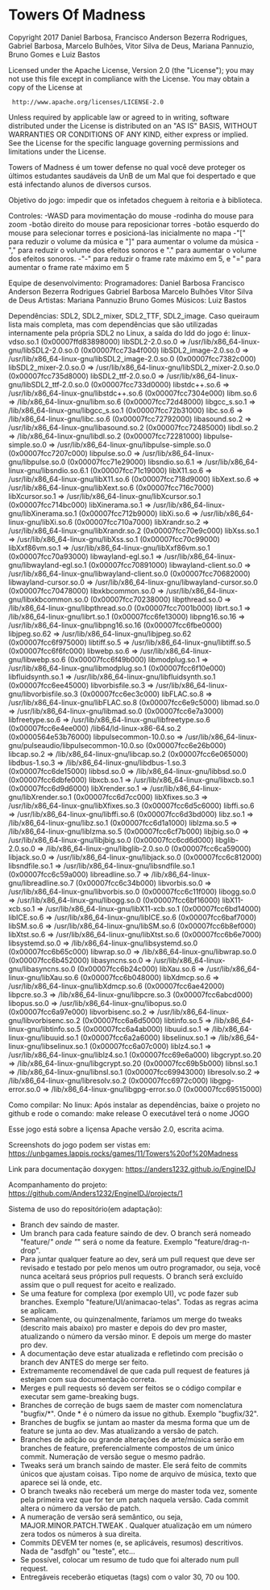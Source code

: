 # Towers Of Madness

Copyright 2017 Daniel Barbosa, Francisco Anderson Bezerra Rodrigues, Gabriel Barbosa, Marcelo Bulhões, Vitor Silva de Deus, Mariana Pannuzio, Bruno Gomes e Luiz Bastos

   Licensed under the Apache License, Version 2.0 (the "License");
   you may not use this file except in compliance with the License.
   You may obtain a copy of the License at

     http://www.apache.org/licenses/LICENSE-2.0

   Unless required by applicable law or agreed to in writing, software
   distributed under the License is distributed on an "AS IS" BASIS,
   WITHOUT WARRANTIES OR CONDITIONS OF ANY KIND, either express or implied.
   See the License for the specific language governing permissions and
   limitations under the License.

Towers of Madness é um tower defense no qual você deve proteger os últimos estudantes saudáveis da UnB de um Mal que foi despertado e que está infectando alunos de diversos cursos.

Objetivo do jogo: impedir que os infetados cheguem à reitoria e à biblioteca.

Controles:
	-WASD para movimentação do mouse
	-rodinha do mouse para zoom
	-botão direito do mouse para reposicionar torres
	-botão esquerdo do mouse para selecionar torres e posicioná-las inicialmente no mapa
	-"\[" para reduzir o volume da música e "\]" para aumentar o volume da música
	-"\," para reduzir o volume dos efeitos sonoros e "\." para aumentar o volume dos efeitos sonoros.
	-"-" para reduzir o frame rate máximo em 5, e "=" para aumentar o frame rate máximo em 5

Equipe de desenvolvimento:
	Programadores:
		Daniel Barbosa
		Francisco Anderson Bezerra Rodrigues
		Gabriel Barbosa
		Marcelo Bulhões
		Vitor Silva de Deus
	Artistas:
		Mariana Pannuzio
		Bruno Gomes
	Músicos:
		Luiz Bastos

Dependências:
	SDL2, SDL2_mixer, SDL2_TTF, SDL2_image.
	Caso queiraum lista mais completa, mas com dependẽncias que são utilizadas internamente pela própria SDL2 no Linux, a saída do ldd do jogo é:
			linux-vdso.so.1 (0x00007ffd83898000)
			libSDL2-2.0.so.0 => /usr/lib/x86_64-linux-gnu/libSDL2-2.0.so.0 (0x00007fcc73a4f000)
			libSDL2_image-2.0.so.0 => /usr/lib/x86_64-linux-gnu/libSDL2_image-2.0.so.0 (0x00007fcc7382c000)
			libSDL2_mixer-2.0.so.0 => /usr/lib/x86_64-linux-gnu/libSDL2_mixer-2.0.so.0 (0x00007fcc735d8000)
			libSDL2_ttf-2.0.so.0 => /usr/lib/x86_64-linux-gnu/libSDL2_ttf-2.0.so.0 (0x00007fcc733d0000)
			libstdc++.so.6 => /usr/lib/x86_64-linux-gnu/libstdc++.so.6 (0x00007fcc7304e000)
			libm.so.6 => /lib/x86_64-linux-gnu/libm.so.6 (0x00007fcc72d48000)
			libgcc_s.so.1 => /lib/x86_64-linux-gnu/libgcc_s.so.1 (0x00007fcc72b31000)
			libc.so.6 => /lib/x86_64-linux-gnu/libc.so.6 (0x00007fcc72792000)
			libasound.so.2 => /usr/lib/x86_64-linux-gnu/libasound.so.2 (0x00007fcc72485000)
			libdl.so.2 => /lib/x86_64-linux-gnu/libdl.so.2 (0x00007fcc72281000)
			libpulse-simple.so.0 => /usr/lib/x86_64-linux-gnu/libpulse-simple.so.0 (0x00007fcc7207c000)
			libpulse.so.0 => /usr/lib/x86_64-linux-gnu/libpulse.so.0 (0x00007fcc71e29000)
			libsndio.so.6.1 => /usr/lib/x86_64-linux-gnu/libsndio.so.6.1 (0x00007fcc71c19000)
			libX11.so.6 => /usr/lib/x86_64-linux-gnu/libX11.so.6 (0x00007fcc718d9000)
			libXext.so.6 => /usr/lib/x86_64-linux-gnu/libXext.so.6 (0x00007fcc716c7000)
			libXcursor.so.1 => /usr/lib/x86_64-linux-gnu/libXcursor.so.1 (0x00007fcc714bc000)
			libXinerama.so.1 => /usr/lib/x86_64-linux-gnu/libXinerama.so.1 (0x00007fcc712b9000)
			libXi.so.6 => /usr/lib/x86_64-linux-gnu/libXi.so.6 (0x00007fcc710a7000)
			libXrandr.so.2 => /usr/lib/x86_64-linux-gnu/libXrandr.so.2 (0x00007fcc70e9c000)
			libXss.so.1 => /usr/lib/x86_64-linux-gnu/libXss.so.1 (0x00007fcc70c99000)
			libXxf86vm.so.1 => /usr/lib/x86_64-linux-gnu/libXxf86vm.so.1 (0x00007fcc70a93000)
			libwayland-egl.so.1 => /usr/lib/x86_64-linux-gnu/libwayland-egl.so.1 (0x00007fcc70891000)
			libwayland-client.so.0 => /usr/lib/x86_64-linux-gnu/libwayland-client.so.0 (0x00007fcc70682000)
			libwayland-cursor.so.0 => /usr/lib/x86_64-linux-gnu/libwayland-cursor.so.0 (0x00007fcc70478000)
			libxkbcommon.so.0 => /usr/lib/x86_64-linux-gnu/libxkbcommon.so.0 (0x00007fcc70238000)
			libpthread.so.0 => /lib/x86_64-linux-gnu/libpthread.so.0 (0x00007fcc7001b000)
			librt.so.1 => /lib/x86_64-linux-gnu/librt.so.1 (0x00007fcc6fe13000)
			libpng16.so.16 => /usr/lib/x86_64-linux-gnu/libpng16.so.16 (0x00007fcc6fbe0000)
			libjpeg.so.62 => /usr/lib/x86_64-linux-gnu/libjpeg.so.62 (0x00007fcc6f975000)
			libtiff.so.5 => /usr/lib/x86_64-linux-gnu/libtiff.so.5 (0x00007fcc6f6fc000)
			libwebp.so.6 => /usr/lib/x86_64-linux-gnu/libwebp.so.6 (0x00007fcc6f49b000)
			libmodplug.so.1 => /usr/lib/x86_64-linux-gnu/libmodplug.so.1 (0x00007fcc6f10e000)
			libfluidsynth.so.1 => /usr/lib/x86_64-linux-gnu/libfluidsynth.so.1 (0x00007fcc6ee45000)
			libvorbisfile.so.3 => /usr/lib/x86_64-linux-gnu/libvorbisfile.so.3 (0x00007fcc6ec3c000)
			libFLAC.so.8 => /usr/lib/x86_64-linux-gnu/libFLAC.so.8 (0x00007fcc6e9c5000)
			libmad.so.0 => /usr/lib/x86_64-linux-gnu/libmad.so.0 (0x00007fcc6e7a3000)
			libfreetype.so.6 => /usr/lib/x86_64-linux-gnu/libfreetype.so.6 (0x00007fcc6e4ee000)
			/lib64/ld-linux-x86-64.so.2 (0x0000564e53b76000)
			libpulsecommon-10.0.so => /usr/lib/x86_64-linux-gnu/pulseaudio/libpulsecommon-10.0.so (0x00007fcc6e26b000)
			libcap.so.2 => /lib/x86_64-linux-gnu/libcap.so.2 (0x00007fcc6e065000)
			libdbus-1.so.3 => /lib/x86_64-linux-gnu/libdbus-1.so.3 (0x00007fcc6de15000)
			libbsd.so.0 => /lib/x86_64-linux-gnu/libbsd.so.0 (0x00007fcc6dbfe000)
			libxcb.so.1 => /usr/lib/x86_64-linux-gnu/libxcb.so.1 (0x00007fcc6d9d6000)
			libXrender.so.1 => /usr/lib/x86_64-linux-gnu/libXrender.so.1 (0x00007fcc6d7cc000)
			libXfixes.so.3 => /usr/lib/x86_64-linux-gnu/libXfixes.so.3 (0x00007fcc6d5c6000)
			libffi.so.6 => /usr/lib/x86_64-linux-gnu/libffi.so.6 (0x00007fcc6d3bd000)
			libz.so.1 => /lib/x86_64-linux-gnu/libz.so.1 (0x00007fcc6d1a1000)
			liblzma.so.5 => /lib/x86_64-linux-gnu/liblzma.so.5 (0x00007fcc6cf7b000)
			libjbig.so.0 => /usr/lib/x86_64-linux-gnu/libjbig.so.0 (0x00007fcc6cd6d000)
			libglib-2.0.so.0 => /lib/x86_64-linux-gnu/libglib-2.0.so.0 (0x00007fcc6ca59000)
			libjack.so.0 => /usr/lib/x86_64-linux-gnu/libjack.so.0 (0x00007fcc6c812000)
			libsndfile.so.1 => /usr/lib/x86_64-linux-gnu/libsndfile.so.1 (0x00007fcc6c59a000)
			libreadline.so.7 => /lib/x86_64-linux-gnu/libreadline.so.7 (0x00007fcc6c34b000)
			libvorbis.so.0 => /usr/lib/x86_64-linux-gnu/libvorbis.so.0 (0x00007fcc6c11f000)
			libogg.so.0 => /usr/lib/x86_64-linux-gnu/libogg.so.0 (0x00007fcc6bf16000)
			libX11-xcb.so.1 => /usr/lib/x86_64-linux-gnu/libX11-xcb.so.1 (0x00007fcc6bd14000)
			libICE.so.6 => /usr/lib/x86_64-linux-gnu/libICE.so.6 (0x00007fcc6baf7000)
			libSM.so.6 => /usr/lib/x86_64-linux-gnu/libSM.so.6 (0x00007fcc6b8ef000)
			libXtst.so.6 => /usr/lib/x86_64-linux-gnu/libXtst.so.6 (0x00007fcc6b6e7000)
			libsystemd.so.0 => /lib/x86_64-linux-gnu/libsystemd.so.0 (0x00007fcc6b65c000)
			libwrap.so.0 => /lib/x86_64-linux-gnu/libwrap.so.0 (0x00007fcc6b452000)
			libasyncns.so.0 => /usr/lib/x86_64-linux-gnu/libasyncns.so.0 (0x00007fcc6b24c000)
			libXau.so.6 => /usr/lib/x86_64-linux-gnu/libXau.so.6 (0x00007fcc6b048000)
			libXdmcp.so.6 => /usr/lib/x86_64-linux-gnu/libXdmcp.so.6 (0x00007fcc6ae42000)
			libpcre.so.3 => /lib/x86_64-linux-gnu/libpcre.so.3 (0x00007fcc6abcd000)
			libopus.so.0 => /usr/lib/x86_64-linux-gnu/libopus.so.0 (0x00007fcc6a97e000)
			libvorbisenc.so.2 => /usr/lib/x86_64-linux-gnu/libvorbisenc.so.2 (0x00007fcc6a6d5000)
			libtinfo.so.5 => /lib/x86_64-linux-gnu/libtinfo.so.5 (0x00007fcc6a4ab000)
			libuuid.so.1 => /lib/x86_64-linux-gnu/libuuid.so.1 (0x00007fcc6a2a6000)
			libselinux.so.1 => /lib/x86_64-linux-gnu/libselinux.so.1 (0x00007fcc6a07c000)
			liblz4.so.1 => /usr/lib/x86_64-linux-gnu/liblz4.so.1 (0x00007fcc69e6a000)
			libgcrypt.so.20 => /lib/x86_64-linux-gnu/libgcrypt.so.20 (0x00007fcc69b5b000)
			libnsl.so.1 => /lib/x86_64-linux-gnu/libnsl.so.1 (0x00007fcc69943000)
			libresolv.so.2 => /lib/x86_64-linux-gnu/libresolv.so.2 (0x00007fcc6972c000)
			libgpg-error.so.0 => /lib/x86_64-linux-gnu/libgpg-error.so.0 (0x00007fcc69515000)

Como compilar:
	No linux:
		Após instalar as dependências, baixe o projeto no github e rode o comando:
			make release
		O executável terá o nome JOGO

Esse jogo está sobre a liçensa Apache versão 2.0, escrita acima.

Screenshots do jogo podem ser vistas em: https://unbgames.lappis.rocks/games/11/Towers%20of%20Madness


Link para documentação doxygen: https://anders1232.github.io/EngineIDJ

Acompanhamento do projeto: https://github.com/Anders1232/EngineIDJ/projects/1

Sistema de uso do repositório(em adaptação):
- Branch dev saindo de master.
- Um branch para cada feature saindo de dev. O branch será nomeado "feature/*" onde "*" será o nome da feature. Exemplo "feature/drag-n-drop".
- Para juntar qualquer feature ao dev, será um pull request que deve ser revisado e testado por pelo menos um outro programador, ou seja, você nunca aceitará seus próprios pull requests. O branch será excluído assim que o pull request for aceito e realizado.
- Se uma feature for complexa (por exemplo UI), vc pode fazer sub branches. Exemplo "feature/UI/animacao-telas". Todas as regras acima se aplicam.
- Semanalmente, ou quinzenalmente, faríamos um merge do tweaks (descrito mais abaixo) pro master e depois do dev pro master, atualizando o número da versão minor. E depois um merge do master pro dev.
- A documentação deve estar atualizada e refletindo com precisão o branch dev ANTES do merge ser feito.
- Extremamente recomendável de que cada pull request de features já estejam com sua documentação correta.
- Merges e pull requests só devem ser feitos se o código compilar e executar sem game-breaking bugs.
- Branches de correção de bugs saem de master com nomenclatura "bugfix/*". Onde * é o número da issue no github. Exemplo "bugfix/32".
- Branches de bugfix se juntam ao master da mesma forma que um de feature se junta ao dev. Mas atualizando a versão de patch.
- Branches de adição ou grande alterações de arte/música serão em branches de feature, preferencialmente compostos de um único commit. Numeração de versão segue o mesmo padrão.
- Tweaks será um branch saindo de master. Ele será feito de commits únicos que ajustam coisas. Tipo nome de arquivo de música, texto que aparece sei lá onde, etc.
- O branch tweaks não receberá um merge do master toda vez, somente pela primeira vez que for ter um patch naquela versão. Cada commit altera o número da versão de patch.
- A numeração de versão será semântico, ou seja, MAJOR.MINOR.PATCH.TWEAK . Qualquer atualização em um número zera todos os números à sua direita.
- Commits DEVEM ter nomes (e, se aplicáveis, resumos) descritivos. Nada de "asdfgh" ou "teste", etc...
- Se possível, colocar um resumo de tudo que foi alterado num pull request.
- Entregáveis receberão etiquetas (tags) com o valor 30, 70 ou 100.

